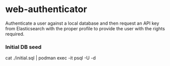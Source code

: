 # web-authenticator
Authenticate a user against a local database and then request an API key from Elasticsearch with the proper profile to provide the user with the rights required.

### Initial DB seed

cat ./initial.sql | podman exec -it <container-name> psql -U <user> -d <database>
